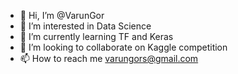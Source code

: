 - 👋 Hi, I’m @VarunGor
- 👀 I’m interested in Data Science
- 🌱 I’m currently learning TF and Keras 
- 💞️ I’m looking to collaborate on Kaggle competition 
- 📫 How to reach me varungors@gmail.com

<!---
VarunGor/VarunGor is a ✨ special ✨ repository because its `README.md` (this file) appears on your GitHub profile.
You can click the Preview link to take a look at your changes.
--->
